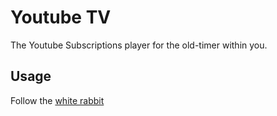 # Youtube TV

The Youtube Subscriptions player for the old-timer within you.

## Usage

Follow the [white rabbit](https://unrob.github.com/youtube-tv)